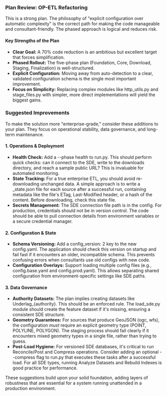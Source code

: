 ### **Plan Review: OP-ETL Refactoring**

This is a strong plan. The philosophy of "explicit configuration over automatic complexity" is the correct path for making the code manageable and consultant-friendly. The phased approach is logical and reduces risk.

#### **Key Strengths of the Plan**

* **Clear Goal:** A 70% code reduction is an ambitious but excellent target that forces simplification.
* **Phased Rollout:** The five-phase plan (Foundation, Core, Download, Staging, Finalization) is well-structured.
* **Explicit Configuration:** Moving away from auto-detection to a clear, validated configuration schema is the single most important improvement.
* **Focus on Simplicity:** Replacing complex modules like http\_utils.py and stage\_files.py with simpler, more direct implementations will yield the biggest gains.

### **Suggested Improvements**

To make the solution more "enterprise-grade," consider these additions to your plan. They focus on operational stability, data governance, and long-term maintenance.

#### **1\. Operations & Deployment**

* **Health Check:** Add a \--phase health to run.py. This should perform quick checks: can it connect to the SDE, write to the downloads directory, and reach a sample public URL? This is invaluable for automated monitoring.
* **State Tracking:** For a true enterprise ETL, you should avoid re-downloading unchanged data. A simple approach is to write a \_state.json file for each source after a successful run, containing metadata like the file's ETag, Last-Modified header, or a hash of the content. Before downloading, check this state file.
* **Secrets Management:** The SDE connection file path is in the config. For production, credentials should not be in version control. The code should be able to pull connection details from environment variables or a secure credential manager.

#### **2\. Configuration & State**

* **Schema Versioning:** Add a config\_version: 2 key to the new config.yaml. The application should check this version on startup and fail fast if it encounters an older, incompatible schema. This prevents confusing errors when consultants use old configs with new code.
* **Configuration Overlays:** Support loading multiple config files (e.g., config.base.yaml and config.prod.yaml). This allows separating shared configuration from environment-specific settings like SDE paths.

#### **3\. Data Governance**

* **Authority Datasets:** The plan implies creating datasets like Underlag\_{authority}. This should be an enforced rule. The load\_sde.py module should create the feature dataset if it's missing, ensuring a consistent SDE structure.
* **Geometry Guarantees:** For sources that produce GeoJSON (ogc, wfs), the configuration *must* require an explicit geometry type (POINT, POLYLINE, POLYGON). The staging process should fail clearly if it encounters mixed geometry types in a single file, rather than trying to guess.
* **Post-Load Hygiene:** For versioned SDE databases, it's critical to run Reconcile/Post and Compress operations. Consider adding an optional \--compress flag to run.py that executes these tasks after a successful load. For all SDE types, running Analyze Datasets and Rebuild Indexes is good practice for performance.

These suggestions build upon your solid foundation, adding layers of robustness that are essential for a system running unattended in a production environment.